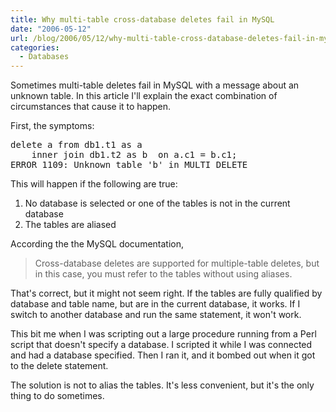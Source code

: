 ```yaml
---
title: Why multi-table cross-database deletes fail in MySQL
date: "2006-05-12"
url: /blog/2006/05/12/why-multi-table-cross-database-deletes-fail-in-mysql/
categories:
  - Databases
---
```

Sometimes multi-table deletes fail in MySQL with a message about an unknown table. In this article I'll explain the exact combination of circumstances that cause it to happen.

First, the symptoms:

<pre>delete a from db1.t1 as a
    inner join db1.t2 as b  on a.c1 = b.c1;
ERROR 1109: Unknown table 'b' in MULTI DELETE</pre>

This will happen if the following are true:

1.  No database is selected or one of the tables is not in the current database
2.  The tables are aliased

According the the MySQL documentation,

<blockquote cite="http://dev.mysql.com/doc/refman/5.1/en/delete.html">
  <p>
    Cross-database deletes are supported for multiple-table deletes, but in this case, you must refer to the tables without using aliases.
  </p>
</blockquote>

That's correct, but it might not seem right. If the tables are fully qualified by database and table name, but are in the current database, it works. If I switch to another database and run the same statement, it won't work.

This bit me when I was scripting out a large procedure running from a Perl script that doesn't specify a database. I scripted it while I was connected and had a database specified. Then I ran it, and it bombed out when it got to the delete statement.

The solution is not to alias the tables. It's less convenient, but it's the only thing to do sometimes.
